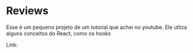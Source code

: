 # Reviews

Esse é um pequeno projeto de um tutorial que achei no youtube. Ele utliza alguns conceitos do React, como os hooks

Link: 
